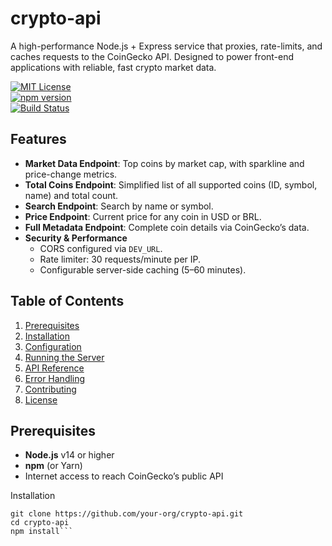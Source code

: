 crypto-api
==========

A high-performance Node.js + Express service that proxies, rate-limits, and caches requests to the CoinGecko API. Designed to power front-end applications with reliable, fast crypto market data.

[![MIT License](https://img.shields.io/badge/license-MIT-blue.svg)](LICENSE)  
[![npm version](https://img.shields.io/npm/v/crypto-api.svg)](https://www.npmjs.com/package/crypto-api)  
[![Build Status](https://img.shields.io/github/actions/workflow/status/your-org/crypto-api/ci.yml?branch=main)](https://github.com/your-org/crypto-api/actions)

Features
--------

- **Market Data Endpoint**: Top coins by market cap, with sparkline and price-change metrics.  
- **Total Coins Endpoint**: Simplified list of all supported coins (ID, symbol, name) and total count.  
- **Search Endpoint**: Search by name or symbol.  
- **Price Endpoint**: Current price for any coin in USD or BRL.  
- **Full Metadata Endpoint**: Complete coin details via CoinGecko’s data.  
- **Security & Performance**  
  - CORS configured via `DEV_URL`.  
  - Rate limiter: 30 requests/minute per IP.  
  - Configurable server-side caching (5–60 minutes).

Table of Contents
-----------------

1. [Prerequisites](#prerequisites)  
2. [Installation](#installation)  
3. [Configuration](#configuration)  
4. [Running the Server](#running-the-server)  
5. [API Reference](#api-reference)  
6. [Error Handling](#error-handling)  
7. [Contributing](#contributing)  
8. [License](#license)  

Prerequisites
-------------

- **Node.js** v14 or higher  
- **npm** (or Yarn)  
- Internet access to reach CoinGecko’s public API  

Installation
```
git clone https://github.com/your-org/crypto-api.git
cd crypto-api
npm install```
